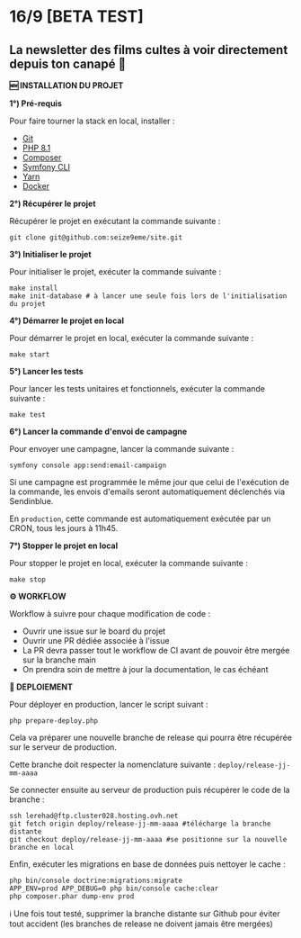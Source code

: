 # 16/9 [BETA TEST]
## La newsletter des films cultes à voir directement depuis ton canapé 🍿

**🆕️ INSTALLATION DU PROJET**

**1°) Pré-requis**

Pour faire tourner la stack en local, installer :
- [Git](https://git-scm.com/book/en/v2/Getting-Started-Installing-Git)
- [PHP 8.1](https://www.php.net/releases/8.1/en.php)
- [Composer](https://getcomposer.org/)
- [Symfony CLI](https://symfony.com/download)
- [Yarn](https://classic.yarnpkg.com/lang/en/docs/install/#mac-stable)
- [Docker](https://www.docker.com/)

**2°) Récupérer le projet**

Récupérer le projet en exécutant la commande suivante :

```
git clone git@github.com:seize9eme/site.git
```

**3°) Initialiser le projet**

Pour initialiser le projet, exécuter la commande suivante :
```
make install
make init-database # à lancer une seule fois lors de l'initialisation du projet
```

**4°) Démarrer le projet en local**

Pour démarrer le projet en local, exécuter la commande suivante :
```
make start
```

**5°) Lancer les tests**

Pour lancer les tests unitaires et fonctionnels, exécuter la commande suivante :
```
make test
```

**6°) Lancer la commande d'envoi de campagne**

Pour envoyer une campagne, lancer la commande suivante :
```
symfony console app:send:email-campaign
```

Si une campagne est programmée le même jour que celui de l'exécution de la commande, les envois d'emails seront automatiquement déclenchés via Sendinblue.

En `production`, cette commande est automatiquement exécutée par un CRON, tous les jours à 11h45. 

**7°) Stopper le projet en local**

Pour stopper le projet en local, exécuter la commande suivante :
```
make stop
```

**⚙️ WORKFLOW**

Workflow à suivre pour chaque modification de code :

- Ouvrir une issue sur le board du projet
- Ouvrir une PR dédiée associée à l'issue
- La PR devra passer tout le workflow de CI avant de pouvoir être mergée sur la branche main
- On prendra soin de mettre à jour la documentation, le cas échéant

**🚀️ DEPLOIEMENT**

Pour déployer en production, lancer le script suivant : 

```
php prepare-deploy.php 
```

Cela va préparer une nouvelle branche de release qui pourra être récupérée sur le serveur de production.

Cette branche doit respecter la nomenclature suivante : `deploy/release-jj-mm-aaaa`

Se connecter ensuite au serveur de production puis récupérer le code de la branche :

```
ssh lerehad@ftp.cluster028.hosting.ovh.net
git fetch origin deploy/release-jj-mm-aaaa #télécharge la branche distante
git checkout deploy/release-jj-mm-aaaa #se positionne sur la nouvelle branche en local
```

Enfin, exécuter les migrations en base de données puis nettoyer le cache : 

```
php bin/console doctrine:migrations:migrate 
APP_ENV=prod APP_DEBUG=0 php bin/console cache:clear
php composer.phar dump-env prod
```

ℹ️ Une fois tout testé, supprimer la branche distante sur Github pour éviter tout accident (les branches de release ne doivent jamais être mergées) 
